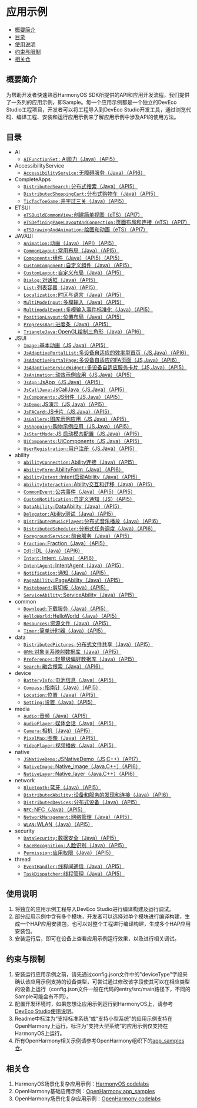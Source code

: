 # 应用示例

-   [概要简介](#section1470103520301)
-   [目录](#sectionMenu)
-   [使用说明](#section17988202503116)
-   [约束与限制](#section18841871178)
-   [相关仓](#section741114082513)

## 概要简介

为帮助开发者快速熟悉HarmonyOS SDK所提供的API和应用开发流程，我们提供了一系列的应用示例，即Sample。每一个应用示例都是一个独立的DevEco Studio工程项目，开发者可以将工程导入到DevEco Studio开发工具，通过浏览代码、编译工程、安装和运行应用示例来了解应用示例中涉及API的使用方法。

## 目录<a name="sectionMenu"></a>
- AI
  - [`AIFunctionSet:` AI能力（Java）（API5）](AI/AIFunctionSet)
- AccessibilityService 
  - [`AccessibilityService:`无障碍服务（Java）（API6）](AccessibilityService/AccessibilityService)
- CompleteApps
  - [`DistributedSearch:`分布式搜索（Java）（API5）](CompleteApps/DistributedSearch) 
  - [`DistributedShoppingCart:`分布式购物车（Java）（API5）](CompleteApps/DistributedShoppingCart) 
  - [`TicTacToeGame:`井字过三关（Java）（API5）](CompleteApps/TicTacToeGame) 
- ETSUI
  - [`eTSBuildCommonView:`创建简单视图（eTS）（API7）](ETSUI/eTSBuildCommonView) 
  - [`eTSDefiningPageLayoutAndConnection:`页面布局和连接（eTS）（API7）](ETSUI/eTSDefiningPageLayoutAndConnection) 
  - [`eTSDrawingAndAnimation:`绘图和动画（eTS）（API7）](ETSUI/eTSDrawingAndAnimation) 
- JAVAUI
  - [`Animation:`动画（Java）（API）（API5）](JAVAUI/Animation) 
  - [`CommonLayout:`常用布局（Java）（API5）](JAVAUI/CommonLayout)   
  - [`Components:`组件（Java）（API5）（API5）](JAVAUI/Components) 
  - [`CustomComponent:`自定义组件（Java）（API5）](JAVAUI/CustomComponent)   
  - [`CustomLayout:`自定义布局（Java）（API5）](JAVAUI/CustomLayout) 
  - [`Dialog:`对话框（Java）（API5）](JAVAUI/Dialog) 
  - [`List:`列表容器（Java）（API5）](JAVAUI/List) 
  - [`Localization:`时区与语言（Java）（API5）](JAVAUI/Localization) 
  - [`MultiModeInput:`多模输入（Java）（API5）](JAVAUI/MultiModeInput) 
  - [`MultimodalEvent:`多模输入事件标准化（Java）（API5）](JAVAUI/MultimodalEvent) 
  - [`PositionLayout:`位置布局（Java）（API5）](JAVAUI/PositionLayout) 
  - [`ProgressBar:`进度条（Java）（API5）](JAVAUI/ProgressBar) 
  - [`TriangleJava:`OpenGL绘制三角形（Java）（API6）](JAVAUI/TriangleJava)   
- JSUI
  - [`Image:`基本动画（JS,Java）（API5）](JSUI/Image) 
  - [`JsAdaptivePortalList:`多设备自适应的效率型首页（JS,Java）（API6）](JSUI/JsAdaptivePortalList) 
  - [`JsAdaptivePortalPage:`多设备自适应的FA页面（JS,Java）（API6）](JSUI/JsAdaptivePortalPage) 
  - [`JsAdaptiveServiceWidget:`多设备自适应服务卡片（JS,Java）（API5）](JSUI/JsAdaptiveServiceWidget) 
  - [`JsAnimation:`动效示例应用（JS,Java）（API5）](JSUI/JsAnimation) 
  - [`JsApp:`JsApp（JS,Java）（API5）](JSUI/JsApp) 
  - [`JsCallJava:`JsCallJava（JS,Java）（API5）](JSUI/JsCallJava) 
  - [`JsComponents:`JS组件（JS,Java）（API5）](JSUI/JsComponents) 
  - [`JsDemo:`JS演示（JS,Java）（API5）](JSUI/JsDemo) 
  - [`JsFACard:`JS卡片（JS,Java）（API5）](JSUI/JsFACard) 
  - [`JsGallery:`图库示例应用（JS,Java）（API5）](JSUI/JsGallery) 
  - [`JsShopping:`购物示例应用（JS,Java）（API5）](JSUI/JsShopping) 
  - [`JsStartMode:`JS 启动模态配置（JS,Java）（API5）](JSUI/JsStartMode) 
  - [`UiComponents:`UiComponents（JS,Java）（API5）](JSUI/UiComponents) 
  - [`UserRegistration:`用户注册（JS,Java）（API5）](JSUI/UserRegistration)   
- ability
  - [`AbilityConnection:`Ability连接（Java）（API5）](ability/AbilityConnection)   
  - [`AbilityForm:`AbilityForm（Java）（API6）](ability/AbilityForm)   
  - [`AbilityIntent:`Intent启动Ability（Java）（API5）](ability/AbilityIntent)   
  - [`AbilityInteraction:`Ability交互和迁移（Java）（API5）](ability/AbilityInteraction) 
  - [`CommonEvent:`公共事件（Java）（API5）（API5）](ability/CommonEvent)   
  - [`CustomNotification:`自定义通知（JS）（API5）](ability/CustomNotification)   
  - [`DataAbility:`DataAbility（Java）（API5）](ability/DataAbility)   
  - [`Delegator:`Ability测试（Java）（API5）](ability/Delegator)   
  - [`DistributedMusicPlayer:`分布式音乐播放（Java）（API6）](ability/DistributedMusicPlayer) 
  - [`DistributedScheduler:`分布式任务调度（Java）（API6）](ability/DistributedScheduler)   
  - [`ForegroundService:`前台服务（Java）（API5）](ability/ForegroundService)   
  - [`Fraction:`Fraction（Java）（API5）](ability/Fraction)   
  - [`Idl:`IDL（Java）（API6）](ability/Idl)   
  - [`Intent:`Intent（Java）（API6）](ability/Intent) 
  - [`IntentAgent:`IntentAgent（Java）（API5）](ability/IntentAgent) 
  - [`Notification:`通知（Java）（API5）](ability/Notification) 
  - [`PageAbility:`PageAbility（Java）（API5）](ability/PageAbility) 
  - [`Pasteboard:`剪切板（Java）（API5）](ability/Pasteboard) 
  - [`ServiceAbility:`ServiceAbility（Java）（API5）](ability/ServiceAbility) 
- common
  - [`Download:`下载服务（Java）（API5）](common/Download)
  - [`HelloWorld:`HelloWorld（Java）（API5）](common/HelloWorld)
  - [`Resources:`资源文件（Java）（API5）](common/Resources)
  - [`Timer:`简单计时器（Java）（API5）](common/Timer)
- data
  - [`DistributedPictures:`分布式文件共享（Java）（API5）](data/DistributedPictures)
  - [`ORM:`对象关系映射数据库（Java）（API5）](data/ORM)
  - [`Preferences:`轻量级偏好数据库（Java）（API5）](data/Preferences)	
  - [`Search:`融合搜索（Java）（API6）](data/Search)	
- device
  - [`BatteryInfo:`电池信息（Java）（API5）](device/BatteryInfo)	
  - [`Compass:`指南针（Java）（API5）](device/Compass)	
  - [`Location:`位置（Java）（API5）](device/Location)	
  - [`Setting:`设置（Java）（API5）](device/Setting)	  
- media
  - [`Audio:`音频（Java）（API5）](media/Audio)
  - [`AudioPlayer:`媒体会话（Java）（API5）](media/AudioPlayer)
  - [`Camera:`相机（Java）（API5）](media/Camera)
  - [`PixelMap:`图像（Java）（API5）](media/PixelMap)
  - [`VideoPlayer:`视频播放（Java）（API5）](media/VideoPlayer)  
- native
  - [`JSNativeDemo:`JSNativeDemo（JS,C++）（API7）](native/JSNativeDemo) 
  - [`NativeImage:`Native_image（Java,C++）（API6）](native/NativeImage) 
  - [`NativeLayer:`Native_layer（Java,C++）（API6）](native/NativeLayer)   
- network
  - [`Bluetooth:`蓝牙（Java）（API5）](network/Bluetooth)
  - [`DistributedAbility:`设备和服务的发现和连接（Java）（API6）](network/DistributedAbility)
  - [`DistributedDevices:`分布式设备（Java）（API5）](network/DistributedDevices)
  - [`NFC:`NFC（Java）（API5）](network/NFC)
  - [`NetworkManagement:`网络管理（Java）（API5）](network/NetworkManagement)
  - [`WLAN:`WLAN（Java）（API5）](network/WLAN)  
- security
  - [`DataSecurity:`数据安全（Java）（API5）](security/DataSecurity)  
  - [`FaceRecognition:`人脸识别（Java）（API5）](security/FaceRecognition)  
  - [`Permission:`应用权限（Java）（API5）](security/Permission)    
- thread
  - [`EventHandler:`线程间通信（Java）（API5）](thread/EventHandler)  
  - [`TaskDispatcher:`线程管理（Java）（API5）](thread/TaskDispatcher)  
  
## 使用说明

1.  将独立的应用示例工程导入DevEco Studio进行编译构建及运行调试。
2.  部分应用示例中含有多个模块，开发者可以选择对单个模块进行编译构建，生成一个HAP应用安装包，也可以对整个工程进行编译构建，生成多个HAP应用安装包。
3.  安装运行后，即可在设备上查看应用示例运行效果，以及进行相关调试。

## 约束与限制

1.  安装运行应用示例之前，请先通过config.json文件中的"deviceType"字段来确认该应用示例支持的设备类型，可尝试通过修改该字段使其可以在相应类型的设备上运行（config.json文件一般在代码的entry/src/main路径下，不同的Sample可能会有不同）。
2.  配置开发环境时，如果您想让应用示例运行到HarmonyOS上，请参考[DevEco Studio使用说明](https://developer.harmonyos.com/cn/docs/documentation/doc-guides/tools_overview-0000001053582387)。
3.  Readme中标注为“支持标准系统”或“支持小型系统”的应用示例支持在OpenHarmony上运行，标注为“支持大型系统”的应用示例仅支持在HarmonyOS上运行。
4.  所有OpenHarmony相关示例请参考OpenHarmony组织下的[app_samples仓](https://gitee.com/openharmony/app_samples)。

## 相关仓

1.  HarmonyOS场景化复杂应用示例：[HarmonyOS codelabs](https://gitee.com/harmonyos/harmonyos_codelabs)
2.  OpenHarmony基础应用示例：[OpenHarmony app_samples](https://gitee.com/openharmony/app_samples)
3.  OpenHarmony场景化复杂应用示例：[OpenHarmony codelabs](https://gitee.com/openharmony/codelabs)



